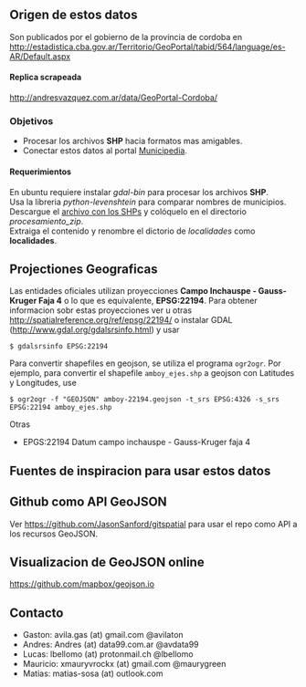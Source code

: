Origen de estos datos
---------------------

Son publicados por el gobierno de la provincia de cordoba en 
http://estadistica.cba.gov.ar/Territorio/GeoPortal/tabid/564/language/es-AR/Default.aspx

#### Replica scrapeada
http://andresvazquez.com.ar/data/GeoPortal-Cordoba/

### Objetivos
 - Procesar los archivos **SHP** hacia formatos mas amigables.  
 - Conectar estos datos al portal [Municipedia](http://municipedia.com).  
 
#### Requerimientos
En ubuntu requiere instalar *gdal-bin* para procesar los archivos **SHP**.  
Usa la libreria *python-levenshtein* para comparar nombres de municipios.  
Descargue el 
[archivo con los SHPs](http://andresvazquez.com.ar/data/GeoPortal-Cordoba/full-down-GeoPortal-Cordoba.tar.gz) 
y colóquelo en el directorio *procesamiento_zip*.  
Extraiga el contenido y renombre el dictorio de *localidades* como **localidades**.  

Projectiones Geograficas
------------------------
Las entidades oficiales utilizan proyecciones **Campo Inchauspe - Gauss-Kruger 
Faja 4** o lo que es equivalente, **EPSG:22194**.
Para obtener informacion sobr estas proyecciones ver u otras
http://spatialreference.org/ref/epsg/22194/
o instalar GDAL (http://www.gdal.org/gdalsrsinfo.html) y usar
```
$ gdalsrsinfo EPSG:22194
```

Para convertir shapefiles en geojson, se utiliza el programa `ogr2ogr`. Por 
ejemplo, para convertir el shapefile `amboy_ejes.shp` a geojson con Latitudes y 
Longitudes, use
```
$ ogr2ogr -f "GEOJSON" amboy-22194.geojson -t_srs EPSG:4326 -s_srs EPSG:22194 amboy_ejes.shp
```

Otras

 - EPGS:22194 Datum campo inchauspe - Gauss-Kruger faja 4

Fuentes de inspiracion para usar estos datos
--------------------------------------------

## Github como API GeoJSON

Ver https://github.com/JasonSanford/gitspatial para usar el repo como API a los 
recursos GeoJSON.

## Visualizacion de GeoJSON online

https://github.com/mapbox/geojson.io

## Contacto

- Gaston: avila.gas (at) gmail.com @avilaton
- Andres: Andres (at) data99.com.ar @avdata99
- Lucas: lbellomo (at) protonmail.ch @lbellomo
- Mauricio: xmauryvrockx (at) gmail.com @maurygreen
- Matias: matias-sosa (at) outlook.com

